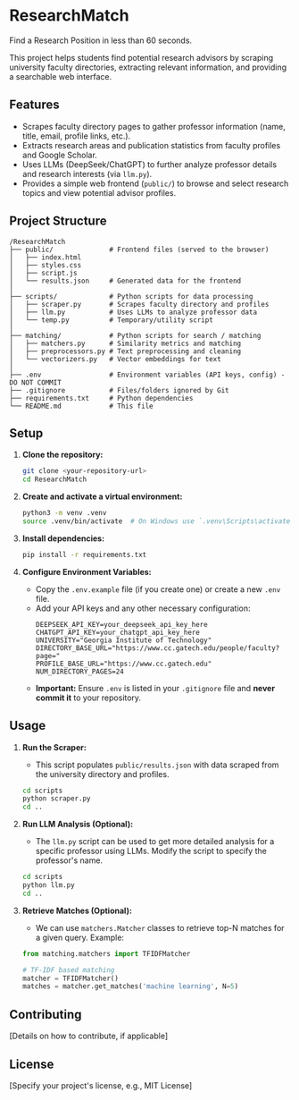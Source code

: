 # ResearchMatch

Find a Research Position in less than 60 seconds.

This project helps students find potential research advisors by scraping university faculty directories, extracting relevant information, and providing a searchable web interface.

## Features

*   Scrapes faculty directory pages to gather professor information (name, title, email, profile links, etc.).
*   Extracts research areas and publication statistics from faculty profiles and Google Scholar.
*   Uses LLMs (DeepSeek/ChatGPT) to further analyze professor details and research interests (via `llm.py`).
*   Provides a simple web frontend (`public/`) to browse and select research topics and view potential advisor profiles.

## Project Structure

```
/ResearchMatch
├── public/              # Frontend files (served to the browser)
│   ├── index.html
│   ├── styles.css
│   ├── script.js
│   └── results.json     # Generated data for the frontend
│
├── scripts/             # Python scripts for data processing
│   ├── scraper.py       # Scrapes faculty directory and profiles
│   ├── llm.py           # Uses LLMs to analyze professor data
│   └── temp.py          # Temporary/utility script
│
├── matching/            # Python scripts for search / matching
│   ├── matchers.py      # Similarity metrics and matching
│   ├── preprocessors.py # Text preprocessing and cleaning
│   └── vectorizers.py   # Vector embeddings for text
│
├── .env                 # Environment variables (API keys, config) - DO NOT COMMIT
├── .gitignore           # Files/folders ignored by Git
├── requirements.txt     # Python dependencies
└── README.md            # This file
```

## Setup

1.  **Clone the repository:**
    ```bash
    git clone <your-repository-url>
    cd ResearchMatch
    ```

2.  **Create and activate a virtual environment:**
    ```bash
    python3 -m venv .venv
    source .venv/bin/activate  # On Windows use `.venv\Scripts\activate`
    ```

3.  **Install dependencies:**
    ```bash
    pip install -r requirements.txt
    ```

4.  **Configure Environment Variables:**
    *   Copy the `.env.example` file (if you create one) or create a new `.env` file.
    *   Add your API keys and any other necessary configuration:
        ```dotenv
        DEEPSEEK_API_KEY=your_deepseek_api_key_here
        CHATGPT_API_KEY=your_chatgpt_api_key_here
        UNIVERSITY="Georgia Institute of Technology"
        DIRECTORY_BASE_URL="https://www.cc.gatech.edu/people/faculty?page="
        PROFILE_BASE_URL="https://www.cc.gatech.edu"
        NUM_DIRECTORY_PAGES=24 
        ```
    *   **Important:** Ensure `.env` is listed in your `.gitignore` file and **never commit it** to your repository.

## Usage

1.  **Run the Scraper:**
    *   This script populates `public/results.json` with data scraped from the university directory and profiles.
    ```bash
    cd scripts
    python scraper.py
    cd ..
    ```

2.  **Run LLM Analysis (Optional):**
    *   The `llm.py` script can be used to get more detailed analysis for a specific professor using LLMs. Modify the script to specify the professor's name.
    ```bash
    cd scripts
    python llm.py 
    cd ..
    ```

2.  **Retrieve Matches (Optional):**
    *   We can use `matchers.Matcher` classes to retrieve top-N matches for a given query. Example:
    ```python
    from matching.matchers import TFIDFMatcher

    # TF-IDF based matching
    matcher = TFIDFMatcher()
    matches = matcher.get_matches('machine learning', N=5)
    ```

## Contributing

[Details on how to contribute, if applicable]

## License

[Specify your project's license, e.g., MIT License]
